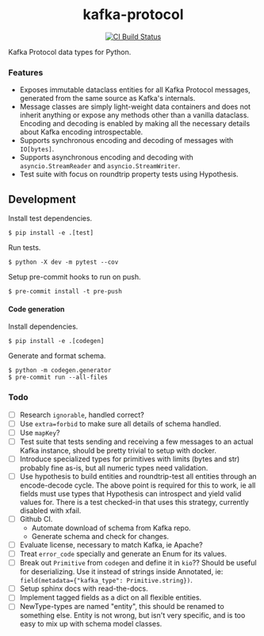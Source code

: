 <h1 align=center>kafka-protocol</h1>

<p align=center>
    <a href=https://github.com/aiven/python-kafka-protocol/actions?query=workflow%3ACI+branch%3Amain><img src=https://github.com/aiven/python-kafka-protocol/workflows/CI/badge.svg alt="CI Build Status"></a>
</p>

Kafka Protocol data types for Python.

### Features

- Exposes immutable dataclass entities for all Kafka Protocol messages, generated from
  the same source as Kafka's internals.
- Message classes are simply light-weight data containers and does not inherit anything
  or expose any methods other than a vanilla dataclass. Encoding and decoding is enabled
  by making all the necessary details about Kafka encoding introspectable.
- Supports synchronous encoding and decoding of messages with `IO[bytes]`.
- Supports asynchronous encoding and decoding with `asyncio.StreamReader` and
  `asyncio.StreamWriter`.
- Test suite with focus on roundtrip property tests using Hypothesis.

## Development

Install test dependencies.

```shell
$ pip install -e .[test]
```

Run tests.

```shell
$ python -X dev -m pytest --cov
```

Setup pre-commit hooks to run on push.

```shell
$ pre-commit install -t pre-push
```

#### Code generation

Install dependencies.

```shell
$ pip install -e .[codegen]
```

Generate and format schema.

```shell
$ python -m codegen.generator
$ pre-commit run --all-files
```

### Todo

- [ ] Research `ignorable`, handled correct?
- [ ] Use `extra=forbid` to make sure all details of schema handled.
- [ ] Use `mapKey`?
- [ ] Test suite that tests sending and receiving a few messages to an actual Kafka
      instance, should be pretty trivial to setup with docker.
- [ ] Introduce specialized types for primitives with limits (bytes and str) probably
      fine as-is, but all numeric types need validation.
- [ ] Use hypothesis to build entities and roundtrip-test all entities through an
      encode-decode cycle. The above point is required for this to work, ie all fields
      must use types that Hypothesis can introspect and yield valid values for. There is
      a test checked-in that uses this strategy, currently disabled with xfail.
- [ ] Github CI.
  - Automate download of schema from Kafka repo.
  - Generate schema and check for changes.
- [ ] Evaluate license, necessary to match Kafka, ie Apache?
- [ ] Treat `error_code` specially and generate an Enum for its values.
- [ ] Break out `Primitive` from `codegen` and define it in `kio`?? Should be useful for
      deserializing. Use it instead of strings inside Annotated, ie:
      `field(metadata={"kafka_type": Primitive.string})`.
- [ ] Setup sphinx docs with read-the-docs.
- [ ] Implement tagged fields as a dict on all flexible entities.
- [ ] NewType-types are named "entity", this should be renamed to something else. Entity
      is not wrong, but isn't very specific, and is too easy to mix up with schema model
      classes.

[revert]: https://github.com/python/cpython/issues/82423
